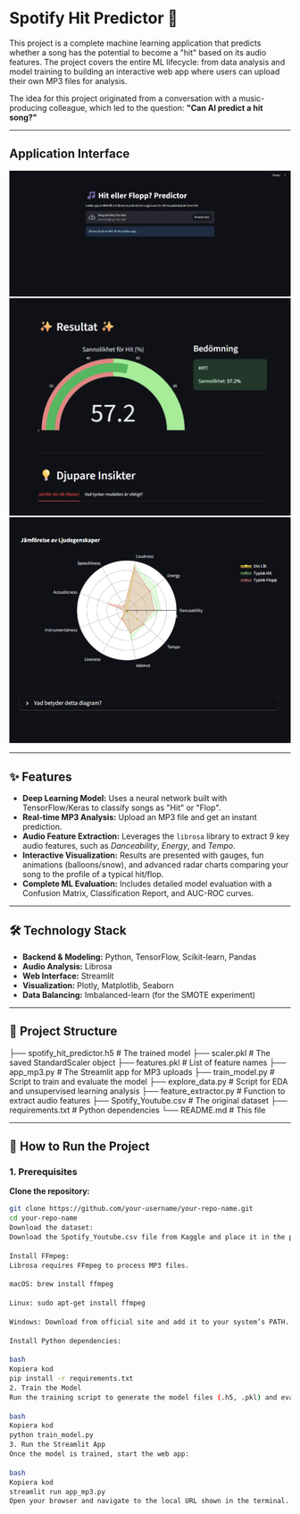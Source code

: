 # Spotify Hit Predictor 🎵

This project is a complete machine learning application that predicts whether a song has the potential to become a "hit" based on its audio features. The project covers the entire ML lifecycle: from data analysis and model training to building an interactive web app where users can upload their own MP3 files for analysis.

The idea for this project originated from a conversation with a music-producing colleague, which led to the question: **"Can AI predict a hit song?"**

---

## Application Interface

![App Screenshot](screenshots/main.png)  
![App Screenshot](screenshots/result.png)  
![App Screenshot](screenshots/more_result.png)  


---

## ✨ Features

- **Deep Learning Model:** Uses a neural network built with TensorFlow/Keras to classify songs as "Hit" or "Flop".
- **Real-time MP3 Analysis:** Upload an MP3 file and get an instant prediction.
- **Audio Feature Extraction:** Leverages the `librosa` library to extract 9 key audio features, such as *Danceability*, *Energy*, and *Tempo*.
- **Interactive Visualization:** Results are presented with gauges, fun animations (balloons/snow), and advanced radar charts comparing your song to the profile of a typical hit/flop.
- **Complete ML Evaluation:** Includes detailed model evaluation with a Confusion Matrix, Classification Report, and AUC-ROC curves.

---

## 🛠️ Technology Stack

- **Backend & Modeling:** Python, TensorFlow, Scikit-learn, Pandas  
- **Audio Analysis:** Librosa  
- **Web Interface:** Streamlit  
- **Visualization:** Plotly, Matplotlib, Seaborn  
- **Data Balancing:** Imbalanced-learn (for the SMOTE experiment)  

---

## 📂 Project Structure


├── spotify_hit_predictor.h5 # The trained model
├── scaler.pkl # The saved StandardScaler object
├── features.pkl # List of feature names
├── app_mp3.py # The Streamlit app for MP3 uploads
├── train_model.py # Script to train and evaluate the model
├── explore_data.py # Script for EDA and unsupervised learning analysis
├── feature_extractor.py # Function to extract audio features
├── Spotify_Youtube.csv # The original dataset
├── requirements.txt # Python dependencies
└── README.md # This file

---

## 🚀 How to Run the Project

### 1. Prerequisites

**Clone the repository:**
```bash
git clone https://github.com/your-username/your-repo-name.git
cd your-repo-name
Download the dataset:
Download the Spotify_Youtube.csv file from Kaggle and place it in the project’s root directory.

Install FFmpeg:
Librosa requires FFmpeg to process MP3 files.

macOS: brew install ffmpeg

Linux: sudo apt-get install ffmpeg

Windows: Download from official site and add it to your system’s PATH.

Install Python dependencies:

bash
Kopiera kod
pip install -r requirements.txt
2. Train the Model
Run the training script to generate the model files (.h5, .pkl) and evaluation charts:

bash
Kopiera kod
python train_model.py
3. Run the Streamlit App
Once the model is trained, start the web app:

bash
Kopiera kod
streamlit run app_mp3.py
Open your browser and navigate to the local URL shown in the terminal.
